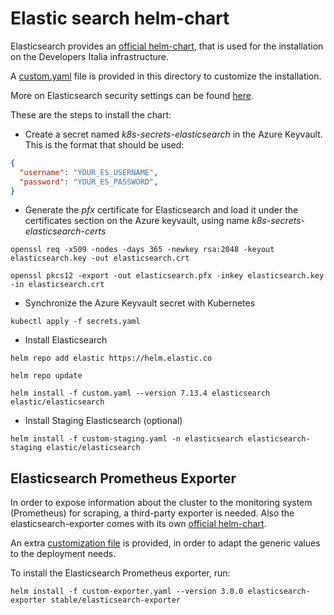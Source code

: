 # Elastic search helm-chart

Elasticsearch provides an [official helm-chart](https://github.com/elastic/helm-charts/tree/master/elasticsearch), that is used for the installation on the Developers Italia infrastructure.

A [custom.yaml](custom.yaml) file is provided in this directory to customize the installation.

More on Elasticsearch security settings can be found [here](https://www.elastic.co/guide/en/elasticsearch/reference/current/security-settings.html).

These are the steps to install the chart:

* Create a secret named *k8s-secrets-elasticsearch* in the Azure Keyvault. This is the format that should be used:

```json
{
  "username": "YOUR_ES_USERNAME",
  "password": "YOUR_ES_PASSWORD",
}
```

* Generate the *pfx* certificate for Elasticsearch and load it under the certificates section on the Azure keyvault, using name *k8s-secrets-elasticsearch-certs*

```shell
openssl req -x509 -nodes -days 365 -newkey rsa:2048 -keyout elasticsearch.key -out elasticsearch.crt

openssl pkcs12 -export -out elasticsearch.pfx -inkey elasticsearch.key -in elasticsearch.crt
```

* Synchronize the Azure Keyvault secret with Kubernetes

```shell
kubectl apply -f secrets.yaml
```

* Install Elasticsearch

```shell
helm repo add elastic https://helm.elastic.co

helm repo update

helm install -f custom.yaml --version 7.13.4 elasticsearch elastic/elasticsearch
```

* Install Staging Elasticsearch (optional)

```shell
helm install -f custom-staging.yaml -n elasticsearch elasticsearch-staging elastic/elasticsearch
```

## Elasticsearch Prometheus Exporter

In order to expose information about the cluster to the monitoring system (Prometheus) for scraping, a third-party exporter is needed. Also the elasticsearch-exporter comes with its own [official helm-chart](https://github.com/helm/charts/blob/master/stable/elasticsearch-exporter).

An extra [customization file](custom-exporter.yaml) is provided, in order to adapt the generic values to the deployment needs.

To install the Elasticsearch Prometheus exporter, run:

```shell
helm install -f custom-exporter.yaml --version 3.0.0 elasticsearch-exporter stable/elasticsearch-exporter
```
